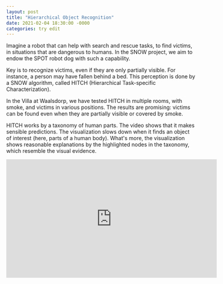 ```yaml
---
layout: post
title: "Hierarchical Object Recognition"
date: 2021-02-04 18:30:00 -0000
categories: try edit
---
```


Imagine a robot that can help with search and rescue tasks, to find victims, in situations that are dangerous to humans. In the SNOW project, we aim to endow the SPOT robot dog with such a capability. 

Key is to recognize victims, even if they are only partially visible. For instance, a person may have fallen behind a bed. This perception is done by a SNOW algorithm, called HITCH (Hierarchical Task-specific Characterization). 

In the Villa at Waalsdorp, we have tested HITCH in multiple rooms, with smoke, and victims in various positions. The results are promising: victims can be found even when they are partially visible or covered by smoke.  

HITCH works by a taxonomy of human parts. The video shows that it makes sensible predictions. The visualization slows down when it finds an object of interest (here, parts of a human body). What's more, the visualization shows reasonable explanations by the highlighted nodes in the taxonomy, which resemble the visual evidence.

<iframe width="560" height="315" src="https://www.youtube.com/embed/GTc6Xh1ck5A" frameborder="0" allow="accelerometer; autoplay; clipboard-write; encrypted-media; gyroscope; picture-in-picture" allowfullscreen></iframe>
